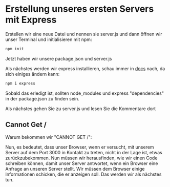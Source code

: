 # Erstellung unseres ersten Servers mit Express

Erstellen wir eine neue Datei und nennen sie server.js
und dann öffnen wir unser Terminal und initialisieren mit npm:
```bash
npm init
```

Jetzt haben wir unsere package.json und server.js

Als nächstes werden wir express installieren, schau immer in [docs](https://expressjs.com/en/starter/installing.html) nach, da sich einiges ändern kann:
```bash
npm i express
```

Sobald das erledigt ist, sollten node_modules und express "dependencies" in der package.json zu finden sein.

Als nächstes gehen Sie zu server.js und lesen Sie die Kommentare dort

## Cannot Get /

Warum bekommen wir "CANNOT GET /":

Nun, es bedeutet, dass unser Browser, wenn er versucht, mit unserem Server auf dem Port 3000 in Kontakt zu treten, nicht in der Lage ist, etwas zurückzubekommen. Nun müssen wir herausfinden, wie wir einen Code schreiben können, damit unser Server antwortet, wenn ein Browser eine Anfrage an unseren Server stellt. Wir müssen dem Browser einige Informationen schicken, die er anzeigen soll. Das werden wir als nächstes tun.